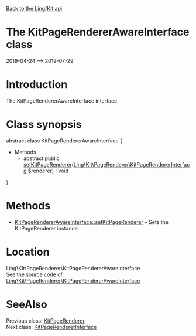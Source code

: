 [Back to the Ling/Kit api](https://github.com/lingtalfi/Kit/blob/master/doc/api/Ling/Kit.md)



The KitPageRendererAwareInterface class
================
2019-04-24 --> 2019-07-29






Introduction
============

The KitPageRendererAwareInterface interface.



Class synopsis
==============


abstract class <span class="pl-k">KitPageRendererAwareInterface</span>  {

- Methods
    - abstract public [setKitPageRenderer](https://github.com/lingtalfi/Kit/blob/master/doc/api/Ling/Kit/PageRenderer/KitPageRendererAwareInterface/setKitPageRenderer.md)([Ling\Kit\PageRenderer\KitPageRendererInterface](https://github.com/lingtalfi/Kit/blob/master/doc/api/Ling/Kit/PageRenderer/KitPageRendererInterface.md) $renderer) : void

}






Methods
==============

- [KitPageRendererAwareInterface::setKitPageRenderer](https://github.com/lingtalfi/Kit/blob/master/doc/api/Ling/Kit/PageRenderer/KitPageRendererAwareInterface/setKitPageRenderer.md) &ndash; Sets the KitPageRenderer instance.





Location
=============
Ling\Kit\PageRenderer\KitPageRendererAwareInterface<br>
See the source code of [Ling\Kit\PageRenderer\KitPageRendererAwareInterface](https://github.com/lingtalfi/Kit/blob/master/PageRenderer/KitPageRendererAwareInterface.php)



SeeAlso
==============
Previous class: [KitPageRenderer](https://github.com/lingtalfi/Kit/blob/master/doc/api/Ling/Kit/PageRenderer/KitPageRenderer.md)<br>Next class: [KitPageRendererInterface](https://github.com/lingtalfi/Kit/blob/master/doc/api/Ling/Kit/PageRenderer/KitPageRendererInterface.md)<br>
